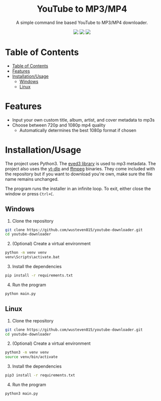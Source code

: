 <div align="center">

  # YouTube to MP3/MP4

  A simple command line based YouTube to MP3/MP4 downloader.
  
  ![](https://img.shields.io/github/license/wusteven815/youtube-downloader)
  ![](https://img.shields.io/github/v/release/wusteven815/youtube-downloader)
  ![](https://img.shields.io/github/last-commit/wusteven815/youtube-downloader)

</div>

# Table of Contents

- [Table of Contents](#table-of-contents)
- [Features](#features)
- [Installation/Usage](#installationusage)
  - [Windows](#windows)
  - [Linux](#linux)

# Features

- Input your own custom title, album, artist, and cover metadata to mp3s
- Choose between 720p and 1080p mp4 quality
  - Automatically determines the best 1080p format if chosen

# Installation/Usage

The project uses Python3. The [eyed3 library](https://github.com/nicfit/eyeD3) is used to mp3 metadata. The project also uses the [yt-dlp](https://github.com/yt-dlp/yt-dlp) and [ffmpeg](https://github.com/FFmpeg/FFmpeg) binaries. They come included with the repository but if you want to download you're own, make sure the file name remains unchanged.

The program runs the installer in an infinite loop. To exit, either close the window or press `Ctrl+C`.

## Windows

1. Clone the repository

```bash
git clone https://github.com/wusteven815/youtube-downloader.git
cd youtube-downloader
```

2. (Optional) Create a virtual environment

```bash
python -m venv venv
venv\Scripts\activate.bat
```

3. Install the dependencies

```bash
pip install -r requirements.txt
```

4. Run the program

```bash
python main.py
```

## Linux

1. Clone the repository

```bash
git clone https://github.com/wusteven815/youtube-downloader.git
cd youtube-downloader
```

2. (Optional) Create a virtual environment

```bash
python3 -m venv venv
source venv/bin/activate
```

3. Install the dependencies

```bash
pip3 install -r requirements.txt
```

4. Run the program

```bash
python3 main.py
```
